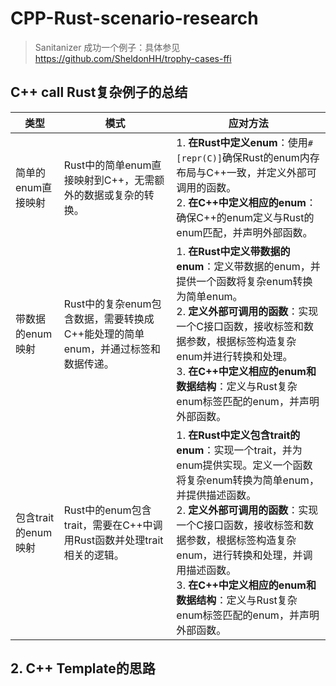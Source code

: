 # CPP-Rust-scenario-research


> Sanitanizer 成功一个例子：具体参见 https://github.com/SheldonHH/trophy-cases-ffi


## C++ call Rust复杂例子的总结
| 类型                 | 模式                                                                                       | 应对方法                                                                                                                                                                                                                                                                                                                                                                                                                                      |
|----------------------|--------------------------------------------------------------------------------------------|---------------------------------------------------------------------------------------------------------------------------------------------------------------------------------------------------------------------------------------------------------------------------------------------------------------------------------------------------------------------------------------------------------------------------------------------|
| 简单的enum直接映射    | Rust中的简单enum直接映射到C++，无需额外的数据或复杂的转换。                                  | 1. **在Rust中定义enum**：使用`#[repr(C)]`确保Rust的enum内存布局与C++一致，并定义外部可调用的函数。<br>2. **在C++中定义相应的enum**：确保C++的enum定义与Rust的enum匹配，并声明外部函数。                                                                                                                                                                                                                       |
| 带数据的enum映射      | Rust中的复杂enum包含数据，需要转换成C++能处理的简单enum，并通过标签和数据传递。                | 1. **在Rust中定义带数据的enum**：定义带数据的enum，并提供一个函数将复杂enum转换为简单enum。<br>2. **定义外部可调用的函数**：实现一个C接口函数，接收标签和数据参数，根据标签构造复杂enum并进行转换和处理。<br>3. **在C++中定义相应的enum和数据结构**：定义与Rust复杂enum标签匹配的enum，并声明外部函数。                                                                                                                  |
| 包含trait的enum映射   | Rust中的enum包含trait，需要在C++中调用Rust函数并处理trait相关的逻辑。                          | 1. **在Rust中定义包含trait的enum**：实现一个trait，并为enum提供实现。定义一个函数将复杂enum转换为简单enum，并提供描述函数。<br>2. **定义外部可调用的函数**：实现一个C接口函数，接收标签和数据参数，根据标签构造复杂enum，进行转换和处理，并调用描述函数。<br>3. **在C++中定义相应的enum和数据结构**：定义与Rust复杂enum标签匹配的enum，并声明外部函数。                                                         |




## 2. C++ Template的思路